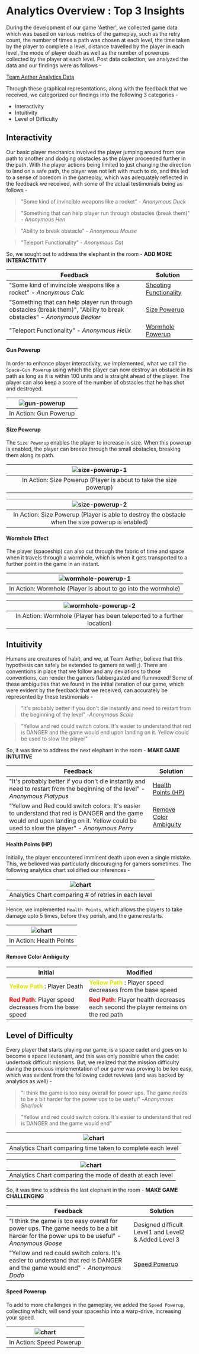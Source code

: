 # Analytics Overview : Top 3 Insights

During the development of our game 'Aether', we collected game data which was based on various metrics of the gameplay,
such as the retry count, the number of times a path was chosen at each level, the time taken by the player to complete a
level, distance travelled by the player in each level, the mode of player death as well as the number of powerups
collected by the player at each level. Post data collection, we analyzed the data and our findings were as follows -

[Team Aether Analytics Data](https://aether-analytics.netlify.app/)

Through these graphical representations, along with the feedback that we received, we categorized our findings into the
following 3 categories -

- Interactivity
- Intuitivity
- Level of Difficulty

## Interactivity

Our basic player mechanics involved the player jumping around from one path to another and dodging obstacles as the
player proceeded further in the path. With the player actions being limited to just changing the direction to land on a
safe path, the player was not left with much to do, and this led to a sense of boredom in the gameplay, which was
adequately reflected in the feedback we received, with some of the actual testimonials being as follows -

> "Some kind of invincible weapons like a rocket" - _Anonymous Duck_

> "Something that can help player run through obstacles (break them)" - _Anonymous Hen_

> "Ability to break obstacle" - _Anonymous Mouse_

> "Teleport Functionality" - _Anonymous Cat_

So, we sought out to address the elephant in the room - **ADD MORE INTERACTIVITY**

| Feedback                                                                                                               | Solution                               |
|------------------------------------------------------------------------------------------------------------------------|----------------------------------------|
| "Some kind of invincible weapons like a rocket" - _Anonymous Calc_                                                     | [Shooting Functionality](#gun-powerup) |
| "Something that can help player run through obstacles (break them)", "Ability to break obstacles" - _Anonymous Beaker_ | [Size Powerup](#size-powerup)          |
| "Teleport Functionality" - _Anonymous Helix_                                                                           | [Wormhole Powerup](#wormhole-effect)   |

<div id="gun-powerup"></div>

#### Gun Powerup

In order to enhance player interactivity, we implemented, what we call the `Space-Gun Powerup` using which the player
can now destroy an obstacle in its path as long as it is within 100 units and is straight ahead of the player. The
player can also keep a score of the number of obstacles that he has shot and destroyed.

| ![gun-powerup](https://raw.githubusercontent.com/ruch0401/resources/main/csci-526-images/gun-powerup.png) |
|:---------------------------------------------------------------------------------------------------------:|
|                                          In Action: Gun Powerup                                           |

<div id="size-powerup"></div>

#### Size Powerup

The `Size Powerup` enables the player to increase in size. When this powerup is enabled, the player can breeze through
the small obstacles, breaking them along its path.

| ![size-powerup-1](https://raw.githubusercontent.com/ruch0401/resources/main/csci-526-images/obstacle-destroy-before.png) |
|:------------------------------------------------------------------------------------------------------------------------:|
|                            In Action: Size Powerup (Player is about to take the size powerup)                            |

| ![size-powerup-2](https://raw.githubusercontent.com/ruch0401/resources/main/csci-526-images/obstacle-destroy-after.png) |
|:-----------------------------------------------------------------------------------------------------------------------:|
|            In Action: Size Powerup (Player is able to destroy the obstacle when the size powerup is enabled)            |

<div id="wormhole-effect"></div>

#### Wormhole Effect

The player (spaceship) can also cut through the fabric of time and space when it travels through a wormhole, which is
when it gets transported to a further point in the game in an instant.

| ![wormhole-powerup-1](https://raw.githubusercontent.com/ruch0401/resources/main/csci-526-images/wormhole-before.png) |
|:--------------------------------------------------------------------------------------------------------------------:|
|                            In Action: Wormhole (Player is about to go into the wormhole)                             |

| ![wormhole-powerup-2](https://raw.githubusercontent.com/ruch0401/resources/main/csci-526-images/wormhole-after.png) |
|:-------------------------------------------------------------------------------------------------------------------:|
|                       In Action: Wormhole (Player has been teleported to a further location)                        |

## Intuitivity

Humans are creatures of habit, and we, at Team Aether, believe that this hypothesis can safely be extended to gamers as
well ;). There are conventions in place that we follow and any deviations to those conventions, can render the gamers
flabbergasted and flummoxed! Some of these ambiguities that we found in the initial iteration of our game, which were
evident by the feedback that we received, can accurately be represented by these testimonials -

> "It's probably better if you don't die instantly and need to restart from the beginning of the level"   -_Anonymous Scale_

> "Yellow and red could switch colors. It's easier to understand that red is DANGER and the game would end upon landing on it. Yellow could be used to slow the player"

So, it was time to address the next elephant in the room - **MAKE GAME INTUITIVE**

| Feedback                                                                                                                                                                                  | Solution                                          |
|-------------------------------------------------------------------------------------------------------------------------------------------------------------------------------------------|---------------------------------------------------|
| "It's probably better if you don't die instantly and need to restart from the beginning of the level" - _Anonymous Platypus_                                                              | [Health Points (HP)](#health-points)              |
| "Yellow and Red could switch colors. It's easier to understand that red is DANGER and the game would end upon landing on it. Yellow could be used to slow the player" - _Anonymous Perry_ | [Remove Color Ambiguity](#remove-color-ambiguity) |

<div id="health-points"></div>

#### Health Points (HP)

Initially, the player encountered imminent death upon even a single mistake. This, we believed was particularly
discouraging for gamers sometimes. The following analytics chart solidified our inferences -

| ![chart](https://raw.githubusercontent.com/ruch0401/resources/main/csci-526-images/retries-vs-level.png) |
|:--------------------------------------------------------------------------------------------------------:|
|                           Analytics Chart comparing # of retries in each level                           |

Hence, we implemented `Health Points`, which allows the players to take damage upto 5 times, before they perish, and the
game restarts.

| ![chart](https://raw.githubusercontent.com/ruch0401/resources/main/csci-526-images/obstacle-destroy-before.png) |
|:---------------------------------------------------------------------------------------------------------------:|
|                                            In Action: Health Points                                             |

<div id="remove-color-ambiguity"></div>

#### Remove Color Ambiguity

| Initial                                                                                                                                                               | Modified                                          |
|-----------------------------------------------------------------------------------------------------------------------------------------------------------------------|---------------------------------------------------|
| <span style="color:#dee600">**Yellow Path**</span> : Player Death                                                                 | <span style="color:#dee600">**Yellow Path**</span> : Player speed decreases from the base speed              |
| <span style="color:#ff0000">**Red Path**</span>: Player speed decreases from the base speed | <span style="color:#ff0000">**Red Path**</span>: Player health decreases each second the player remains on the red path               |


## Level of Difficulty

Every player that starts playing our game, is a space cadet and goes on to become a space lieutenant, and this was only
possible when the cadet undertook difficult missions. But, we realized that the mission difficulty during the previous
implementation of our game was proving to be too easy, which was evident from the following cadet reviews (and was
backed by analytics as well) -

> "I think the game is too easy overall for power ups. The game needs to be a bit harder for the power ups to be useful"   -_Anonymous Sherlock_

> "Yellow and red could switch colors. It's easier to understand that red is DANGER and the game would end"

| ![chart](https://raw.githubusercontent.com/ruch0401/resources/main/csci-526-images/time-taken-vs-level.png) |
|:-----------------------------------------------------------------------------------------------------------:|
|                         Analytics Chart comparing time taken to complete each level                         |

| ![chart](https://raw.githubusercontent.com/ruch0401/resources/main/csci-526-images/mode-of-death-vs-level.png) |
|:--------------------------------------------------------------------------------------------------------------:|
|                           Analytics Chart comparing the mode of death at each level                            |

So, it was time to address the last elephant in the room - **MAKE GAME CHALLENGING**

| Feedback                                                                                                                                   | Solution                                             |
|--------------------------------------------------------------------------------------------------------------------------------------------|------------------------------------------------------|
| "I think the game is too easy overall for power ups. The game needs to be a bit harder for the power ups to be useful" - _Anonymous Goose_ | Designed difficult Level1 and Level2 & Added Level 3 |
| "Yellow and red could switch colors. It's easier to understand that red is DANGER and the game would end" - _Anonymous Dodo_               | [Speed Powerup](#speed-powerup)                      |

<div id="speed-powerup"></div>

#### Speed Powerup

To add to more challenges in the gameplay, we added the `Speed Powerup`, collecting which, will send your spaceship into
a warp-drive, increasing your speed.

| ![chart](https://raw.githubusercontent.com/ruch0401/resources/main/csci-526-images/speed-powerup.png) |
|:-----------------------------------------------------------------------------------------------------:|
|                                       In Action: Speed Powerup                                        |
